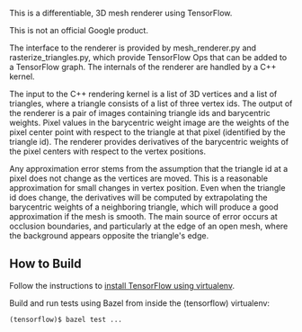 This is a differentiable, 3D mesh renderer using TensorFlow.

This is not an official Google product.

The interface to the renderer is provided by mesh_renderer.py and
rasterize_triangles.py, which provide TensorFlow Ops that can be added to a
TensorFlow graph. The internals of the renderer are handled by a C++ kernel.

The input to the C++ rendering kernel is a list of 3D vertices and a list of
triangles, where a triangle consists of a list of three vertex ids. The
output of the renderer is a pair of images containing triangle ids and
barycentric weights. Pixel values in the barycentric weight image are the
weights of the pixel center point with respect to the triangle at that pixel
(identified by the triangle id). The renderer provides derivatives of the
barycentric weights of the pixel centers with respect to the vertex
positions.

Any approximation error stems from the assumption that the triangle id at a
pixel does not change as the vertices are moved. This is a reasonable
approximation for small changes in vertex position. Even when the triangle id
does change, the derivatives will be computed by extrapolating the barycentric
weights of a neighboring triangle, which will produce a good approximation if
the mesh is smooth. The main source of error occurs at occlusion boundaries, and
particularly at the edge of an open mesh, where the background appears opposite
the triangle's edge.

How to Build
------------

Follow the instructions to [install TensorFlow using virtualenv](https://www.tensorflow.org/install/install_linux#installing_with_virtualenv).

Build and run tests using Bazel from inside the (tensorflow) virtualenv:

`(tensorflow)$ bazel test ...`
